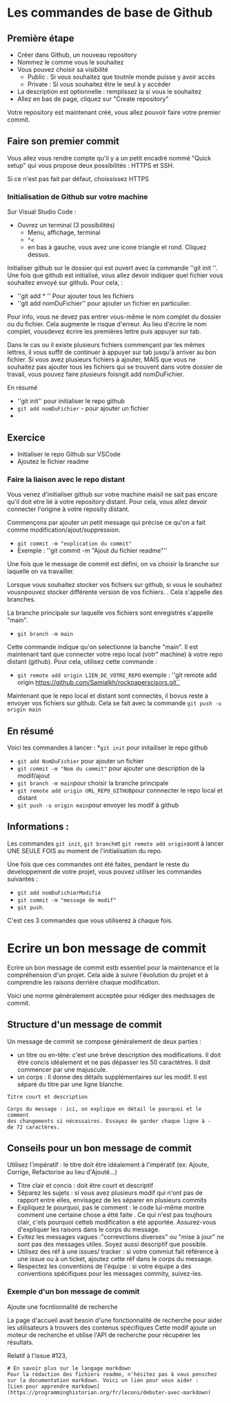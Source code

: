 # Les commandes de base de Github

## Première étape

* Créer dans Github, un nouveau repository
* Nommez le comme vous le souhaitez
* Vous pouvez choisir sa visibilité 
    * Public : Si vous souhaitez que toutnle monde puisse y avoir accès
    * Private : Si vous souhaitez être le seul à y accéder
* La description  est optionnelle : remplissez la si vous le souhaitez
* Allez en bas de page, cliquez sur "Create repository"

Votre repository est maintenant créé, vous allez pouvoir faire votre premier commit.

## Faire son premier commit 


Vous allez vous rendre compte qu'il y a un petit encadré nommé "Quick setup" qui vous propose deux possibilités : HTTPS et SSH.

Si ce n'est pas fait par défaut, choississez HTTPS

### Initialisation de Github sur votre machine

Sur Visual Studio Code :
* Ouvrez un terminal (3 possibilités)
    * Menu, affichage, terminal
    * ^<
    * en bas à gauche, vous avez une icone triangle et rond. Cliquez dessus. 

Initialiser github sur le dossier qui est ouvert avec la commande ''git init ''.
Une fois que github est initialisé, vous allez devoir indiquer quel fichier vous souhaitez envoyé sur github. Pour cela, :
* ''git add * '' Pour ajouter tous les fichiers
* ''git add nomDuFichier'' pour ajouter un fichier en particulier. 

Pour info, vous ne devez pas entrer vous-même le nom complet du dossier ou du fichier. Cela augmente le risque d'erreur. Au lieu d'écrire le nom complet, vousdevez écrire les premières lettre puis appuyer sur tab. 

Dans le cas ou il existe plusieurs fichiers commençant par les mêmes lettres, il vous suffit de continuer à appuyer sur tab jusqu'à arriver au bon fichier. 
Si vous avez plusieurs fichiers à ajouter, MAIS que vous ne souhaitez pas ajouter tous les fichiers qui se trouvent dans votre dossier de travail, vous pouvez faire plusieurs foisngit add nomDuFichier. 

En résumé

* ''git init'' pour initialiser le repo github
* ``git add nomDuFichier`` - pour ajouter un fichier
* 

## Exercice 
* Initialiser le repo Github sur VSCode
* Ajoutez le fichier readme


### Faire la liaison avec le repo distant
Vous venez d'initialiser github sur votre machine maisil ne sait pas encore qu'il doit etre lié à votre repository distant. Pour cela, vous allez devoir connecter l'origine à votre reposity distant. 

Commençons par ajouter un petit message qui précise ce qu'on a fait comme modification/ajout/suppression. 

* ``git commit -m "explication du commit"``
* Exemple : 
        ''git commit -m "Ajout du fichier readme"''

Une fois que le message de commit est défini, on va choisir la branche sur laquelle on va travailler. 

Lorsque vous souhaitez stocker vos fichiers sur github, si vous le souhaitez vousnpouvez stocker différente version de vos fichiers. . Cela s'appelle des branches.

La branche principale sur laquelle vos fichiers sont enregistrés s'appelle "main".

* ``git branch -m main``

Cette commande indique qu'on selectionne la banche "main". 
Il est maintenant tant que connecter votre repo local (votr" machine) à votre repo distant (github). Pour cela, utilisez cette commande :
* ``git remote add origin LIEN_DE_VOTRE_REPO``
exemple :
        ''git remote add origin https://github.com/Samialkh/rockpaperscisors.git``

Maintenant que le repo local et distant sont connectés, il bovus reste à envoyer vos fichiers sur github. Cela se fait avec la commande ``git push -u origin main``

## En résumé 
Voici les commandes à lancer :
*``git init`` pour initailiser le repo github
* ``git add NomDuFichier`` pour ajouter un fichier
* ``git commit -m "Nom du commit"`` pour ajouter une description de la modif/ajout
* ``git branch -m main``pour choisir la branche principale
* ``git remote add origin URL_REPO_GITHUB``pour connnecter le repo local et distant
* ``git push -u origin main``pour envoyer les modif à github

## Informations :
Les commandes ``git init``, ``git branch``et ``git remote add origin``sont à lancer UNE SEULE FOIS au moment de l'initialisation du repo. 

Une fois que ces commandes ont été faites, pendant le reste du developpement de votre projet, vous pouvez utiliser les commandes suivantes : 
* ``git add nomDuFichierModifié``
* ``git commit -m "message de modif"``
* ``git push``.

C'est ces 3 commandes que vous utiliserez à chaque fois. 

# Ecrire un bon message de commit
Ecrire un bon message de commit estb essentiel pour la maintenance et la compréhension d'un projet. Cela aide à suivre l'évolution du projet et à comprendre les raisons derrière chaque modification.

Voici une norme généralement acceptée pour rédiger des medssages de commit.

## Structure d'un message de commit
Un message de commit se compose généralement de deux parties :

* un titre ou en-tête: c'est une brève description des modifications. Il doit être concis idéalement et ne pas dépasser les 50 caractètres. Il doit commencer par une majuscule.
* un corps : Il donne des détails supplémentaires sur les modif. Il est séparé du titre par une ligne blanche.

```
Titre court et description

Corps du message : ici, on explique en détail le pourquoi et le comment 
des changements si nécessaires. Essayez de garder chaque ligne à - 
de 72 caractères.
```

## Conseils pour un bon message de commit
Utilisez l'impératif : le titre doit être idéalement à l'impératif (ex: Ajoute, Corrige, Refactorise au lieu d'Ajouté...)
* Titre clair et concis : doit être court et descriptif
* Séparez les sujets : si vous avez plusieurs modif qui n'ont pas de rapport entre elles, envisagez de les séparer en plusieurs commits
* Expliquez le pourquoi, pas le comment : le code lui-même montre comment une certaine chose a étté faite . Ce qui n'est pas toujhours clair, c'ets pourquoi cetteb modification a été apportée. Assurez-vous d'expliquer les raisons dans le corps du message.
* Evitez les messages vagues :"correvctions diverses" ou "mise à jour" ne sont pas des messages utiles. Soyez aussi descriptif que possible.
* Utilisez des réf à une issues/ tracker : si votre commiut fait référence à une issue ou à un ticket, ajoutez cette réf dans le corps du message. 
* Respectez les conventions de l'équipe : si votre équipe a des conventions spécifiques pour les messages commity, suivez-les.

### Exemple d'un bon message de commit

Ajoute une focntionnalité de recherche

La page d'accueil avait besoin d'une fonctionnalité de recherche pour aider les utilisateurs à trouvers des contenus spécifiques
Cette modif ajoute un moteur de recherche et utilise l'API de recherche pour récupérer les résultats.

Relatif à l'issue #123,
```
# En savoir plus sur le langage markdown 
Pour la rédaction des fichiers readme, n'hésitez pas à vous penschez sur la documentation markdown. Voici un lien pour vous aider :
[Lien pour apprendre markdown](https://programminghistorian.org/fr/lecons/debuter-avec-markdown)


